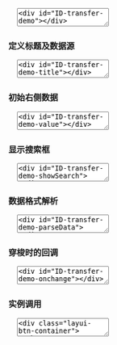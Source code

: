 <pre class="layui-code" lay-options="{preview: true, text: {preview: '基础效果'}, layout: ['preview', 'code'], tools: ['full']}">
  <textarea>
<div id="ID-transfer-demo"></div>

<!-- import layui -->
<script>
layui.use(function(){
  var transfer = layui.transfer;

  // 数据
  var data = [
    {"value": "1", "title": "李白"},
    {"value": "2", "title": "杜甫"},
    {"value": "3", "title": "苏轼"},
    {"value": "4", "title": "李清照"},
    {"value": "5", "title": "鲁迅", "disabled": true},
    {"value": "6", "title": "巴金"},
    {"value": "7", "title": "冰心"},
    {"value": "8", "title": "矛盾"},
    {"value": "9", "title": "贤心"}
  ];

  // 渲染
  transfer.render({
    elem: '#ID-transfer-demo',
    data: data
  });
});
</script>
  </textarea>
</pre>

<h3 id="demo-title" class="ws-anchor ws-bold">定义标题及数据源</h3>

<pre class="layui-code" lay-options="{preview: true, layout: ['preview', 'code'], tools: ['full']}">
  <textarea>
<div id="ID-transfer-demo-title"></div>

<!-- import layui -->
<script>
layui.use(function(){
  var transfer = layui.transfer;

  // 数据
  var data = [
    {"value": "1", "title": "李白"},
    {"value": "2", "title": "杜甫"},
    {"value": "3", "title": "苏轼"},
    {"value": "4", "title": "李清照"},
    {"value": "5", "title": "鲁迅", "disabled": true},
    {"value": "6", "title": "巴金"},
    {"value": "7", "title": "冰心"},
    {"value": "8", "title": "矛盾"},
    {"value": "9", "title": "贤心"}
  ];

  // 渲染
  transfer.render({
    elem: '#ID-transfer-demo-title',
    title: ['候选文人', '获奖文人'],  //自定义标题
    data: data,
    // width: 150, // 定义宽度
    height: 210 // 定义高度
  });
});
</script>
  </textarea>
</pre>

<h3 id="demo-value" class="ws-anchor ws-bold">初始右侧数据</h3>

<pre class="layui-code" lay-options="{preview: true, layout: ['preview', 'code'], tools: ['full']}">
  <textarea>
<div id="ID-transfer-demo-value"></div>

<!-- import layui -->
<script>
layui.use(function(){
  var transfer = layui.transfer;

  // 数据
  var data = [
    {"value": "1", "title": "瓦罐汤"},
    {"value": "2", "title": "油酥饼"},
    {"value": "3", "title": "炸酱面"},
    {"value": "4", "title": "串串香", "disabled": true},
    {"value": "5", "title": "豆腐脑"},
    {"value": "6", "title": "驴打滚"},
    {"value": "7", "title": "北京烤鸭"},
    {"value": "8", "title": "烤冷面"},
    {"value": "9", "title": "毛血旺", "disabled": true},
    {"value": "10", "title": "肉夹馍"},
    {"value": "11", "title": "臊子面"},
    {"value": "12", "title": "凉皮"},
    {"value": "13", "title": "羊肉泡馍"},
    {"value": "14", "title": "冰糖葫芦", "disabled": true},
    {"value": "15", "title": "狼牙土豆"}
  ];

  // 渲染
  transfer.render({
    elem: '#ID-transfer-demo-value',
    data: data,
    value: ["1", "3", "5", "7", "9", "11"]
  });
});
</script>
  </textarea>
</pre>

<h3 id="demo-showSearch" class="ws-anchor ws-bold">显示搜索框</h3>

<pre class="layui-code" lay-options="{preview: true, layout: ['preview', 'code'], tools: ['full']}">
  <textarea>
<div id="ID-transfer-demo-showSearch"></div>

<!-- import layui -->
<script>
layui.use(function(){
  var transfer = layui.transfer;

  // 数据
  var data = [
    {"value": "1", "title": "李白"},
    {"value": "2", "title": "杜甫"},
    {"value": "3", "title": "苏轼"},
    {"value": "4", "title": "李清照"},
    {"value": "5", "title": "鲁迅", "disabled": true},
    {"value": "6", "title": "巴金"},
    {"value": "7", "title": "冰心"},
    {"value": "8", "title": "矛盾"},
    {"value": "9", "title": "贤心"}
  ];

  // 渲染
  transfer.render({
    elem: '#ID-transfer-demo-showSearch',
    data: data,
    title: ['文人墨客', '获奖文人'],
    showSearch: true
  });
});
</script>
  </textarea>
</pre>

<h3 id="demo-parseData" class="ws-anchor ws-bold">数据格式解析</h3>

<pre class="layui-code" lay-options="{preview: true, layout: ['preview', 'code'], tools: ['full']}">
  <textarea>
<div id="ID-transfer-demo-parseData"></div>

<!-- import layui -->
<script>
layui.use(function(){
  var transfer = layui.transfer;

  // 渲染
  transfer.render({
    elem: '#ID-transfer-demo-parseData',
    parseData: function(res){
      return {
        "value": res.id, // 数据值
        "title": res.name, // 数据标题
        "disabled": res.disabled,  // 是否禁用
        "checked": res.checked // 是否选中
      }
    },
    data: [
      {"id": "1", "name": "李白"},
      {"id": "2", "name": "杜甫"},
      {"id": "3", "name": "苏轼"}
    ],
    height: 150
  });
});
</script>
  </textarea>
</pre>

<h3 id="demo-onchange" class="ws-anchor ws-bold">穿梭时的回调</h3>

<pre class="layui-code" lay-options="{preview: true, layout: ['preview', 'code'], tools: ['full']}">
  <textarea>
<div id="ID-transfer-demo-onchange"></div>

<!-- import layui -->
<script>
layui.use(function(){
  var transfer = layui.transfer;
  var layer = layui.layer;

  // 数据
  var data = [
    {"value": "1", "title": "李白"},
    {"value": "2", "title": "杜甫"},
    {"value": "3", "title": "苏轼"},
    {"value": "4", "title": "李清照"},
    {"value": "5", "title": "鲁迅", "disabled": true},
    {"value": "6", "title": "巴金"},
    {"value": "7", "title": "冰心"},
    {"value": "8", "title": "矛盾"},
    {"value": "9", "title": "贤心"}
  ];

  // 渲染
  transfer.render({
    elem: '#ID-transfer-demo-onchange',
    data: data,
    onchange: function(obj, index){
      var arr = ['左边', '右边'];
       // 查看被穿梭时的数据 --  仅用于演示
      layer.alert('来自 <strong>'+ arr[index] + '</strong> 的数据：'+ JSON.stringify(obj));
    }
  });
});
</script>
  </textarea>
</pre>

<h3 id="demo-inst" class="ws-anchor ws-bold">实例调用</h3>

<pre class="layui-code" lay-options="{preview: true, layout: ['preview', 'code'], tools: ['full']}">
  <textarea>
<div class="layui-btn-container">
  <button type="button" class="layui-btn" lay-on="getData">获取右侧数据</button>
  <button type="button" class="layui-btn" lay-on="reload">重载实例</button>
</div>
<div id="ID-transfer-demo-inst"></div>

<!-- import layui -->
<script>
layui.use(function(){
  var transfer = layui.transfer;
  var util = layui.util;
  var layer = layui.layer;

  // 数据
  var data = [
    {"value": "1", "title": "李白"},
    {"value": "2", "title": "杜甫"},
    {"value": "3", "title": "苏轼"},
    {"value": "4", "title": "李清照"},
    {"value": "5", "title": "鲁迅", "disabled": true},
    {"value": "6", "title": "巴金"},
    {"value": "7", "title": "冰心"},
    {"value": "8", "title": "矛盾"},
    {"value": "9", "title": "贤心"}
  ];

  // 渲染
  transfer.render({
    elem: '#ID-transfer-demo-inst',
    data: data,
    id: 'demo-inst' // 定义唯一索引
  });

  // 批量事件
  util.on('lay-on', {
    getData: function(othis){
      var getData = transfer.getData('demo-inst'); // 获取右侧数据
      layer.alert(JSON.stringify(getData)); 
    },
    reload:function(){
      //实例重载
      transfer.reload('demo-inst', {
        title: ['文人', '喜欢的文人'],
        value: ['2', '5', '9'],
        showSearch: true
      })
    }
  });
});
</script>
  </textarea>
</pre>